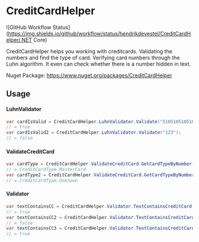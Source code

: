 # CreditCardHelper 

![GitHub Workflow Status](https://img.shields.io/github/workflow/status/hendrikdevestel/CreditCardHelper/.NET Core)

CreditCardHelper helps you working with creditcards. Validating the numbers and find the type of card. Verifying card numbers through the Luhn algorithm. It even can check whether there is a number hidden in text.

Nuget Package: https://www.nuget.org/packages/CreditCardHelper

## Usage

#### LuhnValidator

```csharp
var cardIsValid = CreditCardHelper.LuhnValidator.Validate("5105105105105100");
// = true
var cardIsValid2 = CreditCardHelper.LuhnValidator.Validate("123");
// = false
```

#### ValidateCreditCard
```csharp
var cardType = CreditCardHelper.ValidateCreditCard.GetCardTypeByNumber("5105105105105100");
// = CreditCardType.MasterCard
var cardType2 = CreditCardHelper.ValidateCreditCard.GetCardTypeByNumber("123");
// = CreditCardType.Unknown
```

#### Validator
```csharp
var textContainsCC = CreditCardHelper.Validator.TextContainsCreditCard("This is a text with 5105-1051-0510-5100 in it");
// = true
var textContainsCC2 = CreditCardHelper.Validator.TextContainsCreditCard("51st Street number 05 box 1051");
// = false
var textContainsCC3 = CreditCardHelper.Validator.TextContainsCreditCard("Thi5105s is 1051 a te0510xt with5100 in it");
// = true
```
